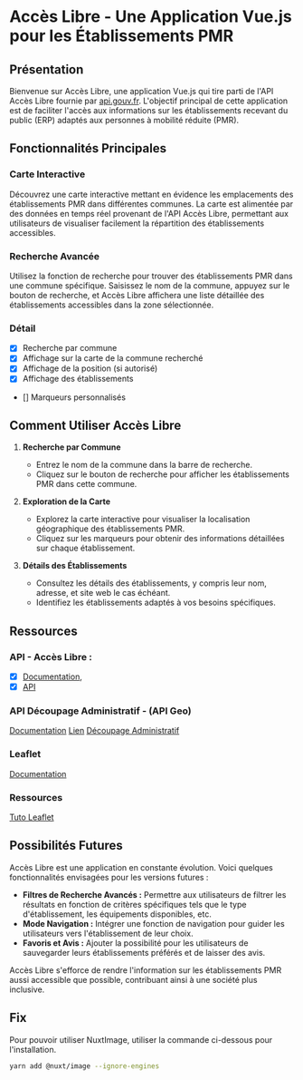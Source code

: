 # Accès Libre - Une Application Vue.js pour les Établissements PMR

## Présentation

Bienvenue sur Accès Libre, une application Vue.js qui tire parti de l'API Accès Libre fournie par [api.gouv.fr](https://api.gouv.fr/les-api/api-acces-libre). L'objectif principal de cette application est de faciliter l'accès aux informations sur les établissements recevant du public (ERP) adaptés aux personnes à mobilité réduite (PMR).

## Fonctionnalités Principales

### Carte Interactive

Découvrez une carte interactive mettant en évidence les emplacements des établissements PMR dans différentes communes. La carte est alimentée par des données en temps réel provenant de l'API Accès Libre, permettant aux utilisateurs de visualiser facilement la répartition des établissements accessibles.

### Recherche Avancée

Utilisez la fonction de recherche pour trouver des établissements PMR dans une commune spécifique. Saisissez le nom de la commune, appuyez sur le bouton de recherche, et Accès Libre affichera une liste détaillée des établissements accessibles dans la zone sélectionnée.

### Détail
- [x] Recherche par commune
- [x] Affichage sur la carte de la commune recherché
- [x] Affichage de la position (si autorisé)
- [x] Affichage des établissements
- [] Marqueurs personnalisés

## Comment Utiliser Accès Libre

1. **Recherche par Commune**
    - Entrez le nom de la commune dans la barre de recherche.
    - Cliquez sur le bouton de recherche pour afficher les établissements PMR dans cette commune.

2. **Exploration de la Carte**
    - Explorez la carte interactive pour visualiser la localisation géographique des établissements PMR.
    - Cliquez sur les marqueurs pour obtenir des informations détaillées sur chaque établissement.

3. **Détails des Établissements**
    - Consultez les détails des établissements, y compris leur nom, adresse, et site web le cas échéant.
    - Identifiez les établissements adaptés à vos besoins spécifiques.

## Ressources

### API - Accès Libre :
- [x] [Documentation](https://api.gouv.fr/documentation/api-acces-libre),
- [x] [API](https://acceslibre.beta.gouv.fr/api/)

### API Découpage Administratif - (API Geo)
[Documentation](https://api.gouv.fr/documentation/api-geo)
[Lien](https://api.gouv.fr/les-api/api-geo)
[Découpage Administratif](https://geo.api.gouv.fr/decoupage-administratif)

### Leaflet
[Documentation](https://leafletjs.com/)

### Ressources
[Tuto Leaflet](https://medium.com/@smhabibjr/implement-an-interactive-map-in-the-vue-js-8a865010fb41)

## Possibilités Futures

Accès Libre est une application en constante évolution. Voici quelques fonctionnalités envisagées pour les versions futures :

- **Filtres de Recherche Avancés :** Permettre aux utilisateurs de filtrer les résultats en fonction de critères spécifiques tels que le type d'établissement, les équipements disponibles, etc.
- **Mode Navigation :** Intégrer une fonction de navigation pour guider les utilisateurs vers l'établissement de leur choix.
- **Favoris et Avis :** Ajouter la possibilité pour les utilisateurs de sauvegarder leurs établissements préférés et de laisser des avis.

Accès Libre s'efforce de rendre l'information sur les établissements PMR aussi accessible que possible, contribuant ainsi à une société plus inclusive.

## Fix

Pour pouvoir utiliser NuxtImage, utiliser la commande ci-dessous pour l'installation.
```bash
yarn add @nuxt/image --ignore-engines
```